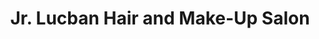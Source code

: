 ---
title: "Jr. Lucban Hair and Make-Up Salon"
url: /santa-cruz/jr-lucban-hair-and-make-up-salon/
shop: Kosmetik
---